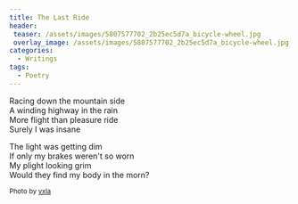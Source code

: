 ```yaml
---
title: The Last Ride
header:
 teaser: /assets/images/5807577702_2b25ec5d7a_bicycle-wheel.jpg
 overlay_image: /assets/images/5807577702_2b25ec5d7a_bicycle-wheel.jpg
categories:
  - Writings
tags:
  - Poetry
---
```

Racing down the mountain side  
 A winding highway in the rain  
 More flight than pleasure ride  
 Surely I was insane

The light was getting dim  
 If only my brakes weren't so worn  
 My plight looking grim  
 Would they find my body in the morn?

<small>Photo by <a href="http://www.flickr.com/photos/14812197@N00/5807577702">vxla</a></small>